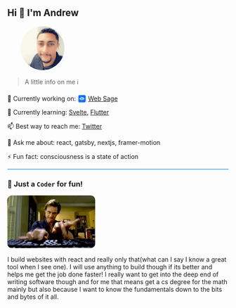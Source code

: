 ## Hi 👋 I'm Andrew

<img src='./images/profile.png' alt='profile photo' height='100px' width='100px' style="border-radius:100%;transform:translateX(30px);" />

> A little info on me ℹ

<div>
<p>🔭 Currently working on:
<img src='./images/wslogo.png' alt='profile photo' height='20px' width='20px' style="display:inline; transform:translateY(5px);"/>
<a href="https://web-sage.com" target="_blank" rel="noopener noreferrer">Web Sage</a>
</p>
</div>

🌱 Currently learning: [Svelte](https://svelte.dev), [Flutter](https://flutter.dev)

📫 Best way to reach me: [Twitter](https://twitter.com/theafr86)

💬 Ask me about: react, gatsby, nextjs, framer-motion

⚡ Fun fact: consciousness is a state of action

<hr style="background-color:#0070f3;border-radius:10px;"/>

### 👊 Just a `Coder` for fun!

<img src='./images/hacking.gif' alt='profile photo' height='120px' width='200px' style="border-radius:10px;transform:translateX(0px);" />

I build websites with react and really only that(what can I say I know a great tool when I see one). I will use anything to build though if its better and helps me get the job done faster! I really want to get into the deep end of writing software though and for me that means get a cs degree for the math mainly but also because I want to know the fundamentals down to the bits and bytes of it all.

